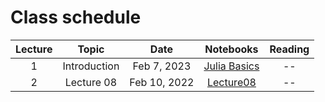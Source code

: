 # Class schedule

| Lecture | Topic                         | Date          |  Notebooks                                       | Reading              |
|:-------:|:-----------------------------:|:-------------:|:------------------------------------------------:|:---------------------:|
| 1       | Introduction                  | Feb  7, 2023  | [Julia Basics](/notebooks/JuliaBasics/Lect01/Lect01) | -- |
| 2       | Lecture 08                    | Feb 10, 2022  | [Lecture08](/assets/lect08.html) | -- |
